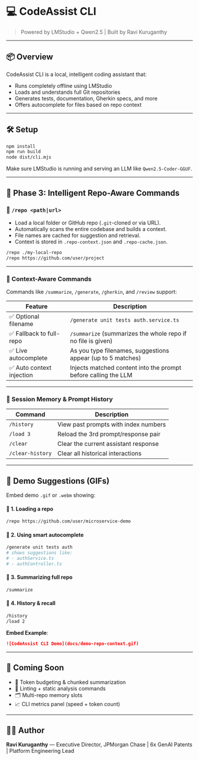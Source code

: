# 💻 CodeAssist CLI

> Powered by LMStudio + Qwen2.5 | Built by Ravi Kuruganthy

---

## 📦 Overview
CodeAssist CLI is a local, intelligent coding assistant that:
- Runs completely offline using LMStudio
- Loads and understands full Git repositories
- Generates tests, documentation, Gherkin specs, and more
- Offers autocomplete for files based on repo context

---

## 🛠️ Setup

```bash
npm install
npm run build
node dist/cli.mjs
```

Make sure LMStudio is running and serving an LLM like `Qwen2.5-Coder-GGUF`.

---

## 🚀 Phase 3: Intelligent Repo-Aware Commands

### 📁 `/repo <path|url>`
- Load a local folder or GitHub repo (`.git`-cloned or via URL).
- Automatically scans the entire codebase and builds a context.
- File names are cached for suggestion and retrieval.
- Context is stored in `.repo-context.json` and `.repo-cache.json`.

```bash
/repo ./my-local-repo
/repo https://github.com/user/project
```

---

### 🤖 Context-Aware Commands

Commands like `/summarize`, `/generate`, `/gherkin`, and `/review` support:

| Feature                         | Description                                                                 |
|---------------------------------|-----------------------------------------------------------------------------|
| ✅ Optional filename            | `/generate unit tests auth.service.ts`                                     |
| ✅ Fallback to full-repo       | `/summarize` (summarizes the whole repo if no file is given)               |
| ✅ Live autocomplete           | As you type filenames, suggestions appear (up to 5 matches)                |
| ✅ Auto context injection       | Injects matched content into the prompt before calling the LLM             |

---

### 🧠 Session Memory & Prompt History

| Command            | Description                            |
|--------------------|----------------------------------------|
| `/history`         | View past prompts with index numbers   |
| `/load 3`          | Reload the 3rd prompt/response pair     |
| `/clear`           | Clear the current assistant response    |
| `/clear-history`   | Clear all historical interactions       |

---

## 🎥 Demo Suggestions (GIFs)

Embed demo `.gif` or `.webm` showing:

#### 🔹 1. Loading a repo
```bash
/repo https://github.com/user/microservice-demo
```

#### 🔹 2. Using smart autocomplete
```bash
/generate unit tests auth
# shows suggestions like:
# - authService.ts
# - authController.ts
```

#### 🔹 3. Summarizing full repo
```bash
/summarize
```

#### 🔹 4. History & recall
```bash
/history
/load 2
```

**Embed Example**:
```markdown
![CodeAssist CLI Demo](docs/demo-repo-context.gif)
```

---

## 📌 Coming Soon
- 🧠 Token budgeting & chunked summarization
- 🧪 Linting + static analysis commands
- 🗂️ Multi-repo memory slots
- 📈 CLI metrics panel (speed + token count)

---

## 👨‍💻 Author
**Ravi Kuruganthy** — Executive Director, JPMorgan Chase | 6x GenAI Patents | Platform Engineering Lead